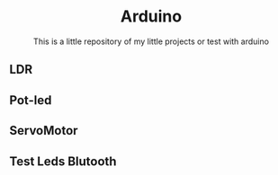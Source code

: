 <h1 align="center">Arduino</h1>
<p align="center">This is a little repository of my little projects or test with arduino</p>
<h2>LDR</h2>
<h2>Pot-led</h2>
<h2>ServoMotor</h2>
<h2>Test Leds Blutooth</h2>